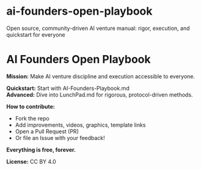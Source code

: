 # ai-founders-open-playbook
Open source, community-driven AI venture manual: rigor, execution, and quickstart for everyone
# AI Founders Open Playbook
**Mission:** Make AI venture discipline and execution accessible to everyone.

**Quickstart:** Start with AI-Founders-Playbook.md  
**Advanced:** Dive into LunchPad.md for rigorous, protocol-driven methods.

**How to contribute:**  
- Fork the repo  
- Add improvements, videos, graphics, template links  
- Open a Pull Request (PR)  
- Or file an Issue with your feedback!

**Everything is free, forever.**

**License:** CC BY 4.0
